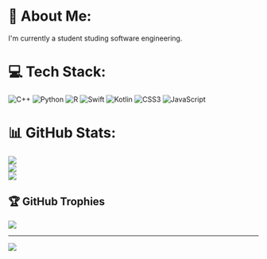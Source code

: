 # 💫 About Me:
I'm currently a student studing software engineering.


# 💻 Tech Stack:
![C++](https://img.shields.io/badge/c++-%2300599C.svg?style=for-the-badge&logo=c%2B%2B&logoColor=white) ![Python](https://img.shields.io/badge/python-3670A0?style=for-the-badge&logo=python&logoColor=ffdd54) ![R](https://img.shields.io/badge/r-%23276DC3.svg?style=for-the-badge&logo=r&logoColor=white) ![Swift](https://img.shields.io/badge/swift-F54A2A?style=for-the-badge&logo=swift&logoColor=white) ![Kotlin](https://img.shields.io/badge/kotlin-%237F52FF.svg?style=for-the-badge&logo=kotlin&logoColor=white) ![CSS3](https://img.shields.io/badge/css3-%231572B6.svg?style=for-the-badge&logo=css3&logoColor=white) ![JavaScript](https://img.shields.io/badge/javascript-%23323330.svg?style=for-the-badge&logo=javascript&logoColor=%23F7DF1E)
# 📊 GitHub Stats:
![](https://github-readme-stats.vercel.app/api?username=sharholmes&theme=dark&hide_border=false&include_all_commits=true&count_private=true)<br/>
![](https://github-readme-streak-stats.herokuapp.com/?user=sharholmes&theme=dark&hide_border=false)<br/>
![](https://github-readme-stats.vercel.app/api/top-langs/?username=sharholmes&theme=dark&hide_border=false&include_all_commits=true&count_private=true&layout=compact)

## 🏆 GitHub Trophies
![](https://github-profile-trophy.vercel.app/?username=sharholmes&theme=radical&no-frame=false&no-bg=true&margin-w=4)

---
[![](https://visitcount.itsvg.in/api?id=sharholmes&icon=0&color=5)](https://visitcount.itsvg.in)

<!-- Proudly created with GPRM ( https://gprm.itsvg.in ) -->
